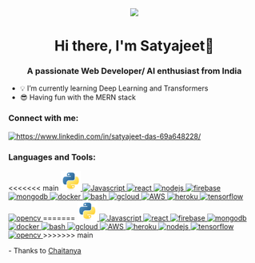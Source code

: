 <div align="center">
  <img src=https://github.com/ChaitanyaKatti/123Satyajeet123/assets/96473570/fcecad64-2d5c-4dc6-b393-e75f28842840"" height=300rem>
</div>

<h1 align="center">Hi there, I'm Satyajeet👋</h1>
<h3 align="center">A passionate Web Developer/ AI enthusiast from India</h3>

- 💡 I’m currently learning Deep Learning and Transformers
- 😎 Having fun with the MERN stack

<h3 align="left">Connect with me:</h3>
<p align="left">
<a href="https://www.linkedin.com/in/satyajeet-das-69a648228/" target="blank"><img align="center" src="https://raw.githubusercontent.com/rahuldkjain/github-profile-readme-generator/master/src/images/icons/Social/linked-in-alt.svg" alt="https://www.linkedin.com/in/satyajeet-das-69a648228/" height="30" width="40" /></a>
</p>


<h3 align="left">Languages and Tools:</h3>

<p align="left"> 
<<<<<<< main
  <!-- Python -->
  <a href="https://www.python.org" target="_blank" rel="noreferrer"> 
    <img src="https://raw.githubusercontent.com/devicons/devicon/master/icons/python/python-original.svg" alt="python" width="40" height="40"/> 
  </a>
  
  <!-- Javascript -->
  <a href="https://www.javascript.com/" target="_blank" rel="noreferrer">
    <img src="https://raw.githubusercontent.com/yurijserrano/Github-Profile-Readme-Logos/master/programming%20languages/javascript.svg" alt="Javascript" width="40" height="40"/>
  </a>
  
  <!-- React -->
  <a href="https://react.dev/" target="_blank" rel="noreferrer">
    <img src="https://raw.githubusercontent.com/yurijserrano/Github-Profile-Readme-Logos/master/frameworks/react.svg" alt="react" width="40" height="40"/>
  </a> 
  
  <!-- NodeJS -->
  <a href="https://nodejs.org/en" target="_blank" rel="noreferrer">
    <img src="https://github-production-user-asset-6210df.s3.amazonaws.com/96473570/255400638-c2e5497a-66ca-4a56-994d-d68dc3a023e7.png" alt="nodejs" width="40" height="40"/> 
  </a> 
  
  <!-- Firebase -->
  <a href="https://firebase.google.com/" target="_blank" rel="noreferrer">
    <img src="https://raw.githubusercontent.com/yurijserrano/Github-Profile-Readme-Logos/master/cloud/firebase.svg" alt="firebase" width="40" height="40"/>
  </a> 
  
  <!-- MongoDB -->
  <a href="https://www.mongodb.com/" target="_blank" rel="noreferrer">
    <img src="https://github-production-user-asset-6210df.s3.amazonaws.com/96473570/255399151-c95fa402-90fc-4046-8f7e-9368741833fe.png" alt="mongodb" width="40" height="40"/> 
  </a> 
  
  <!-- Docker -->
  <a href="https://www.docker.com/" target="_blank" rel="noreferrer">
    <img src="https://github-production-user-asset-6210df.s3.amazonaws.com/96473570/255398812-b54c8f04-7951-49d9-aad2-ef24e599ba8e.png" alt="docker" width="40" height="40"/>
  </a> 
  
  <!--Linux-->
  <a href="https://www.gnu.org/software/bash/" target="_blank" rel="noreferrer">
    <img src="https://raw.githubusercontent.com/yurijserrano/Github-Profile-Readme-Logos/master/programming%20languages/bash.svg" alt="bash" width="40" height="40"/>
  </a> 
  
  <!-- GCP -->
  <a href="https://cloud.google.com/" target="_blank" rel="noreferrer">
    <img src="https://github-production-user-asset-6210df.s3.amazonaws.com/96473570/255399576-60e5adc2-5bb6-48cc-8a1b-c5641a823ea5.png" alt="gcloud" width="40" height="40"/>
  </a> 
  
  <!-- AWS -->
  <a href="https://aws.amazon.com/" target="_blank" rel="noreferrer">
    <img src="https://github-production-user-asset-6210df.s3.amazonaws.com/96473570/255400533-9acb4511-f7f5-4aa9-81bc-dccf0f7de5d1.png" alt="AWS" width="40" height="40"/>
  </a> 
  
  <!-- Heroku -->
  <a href="https://www.heroku.com/" target="_blank" rel="noreferrer">
    <img src="https://github-production-user-asset-6210df.s3.amazonaws.com/96473570/255400710-1f6215d3-5ead-49d3-adc4-ea462bc525f1.png" alt="heroku" width="40" height="40"/>
  </a> 
  
  <!-- TensorFlow -->
  <a href="https://www.tensorflow.org" target="_blank" rel="noreferrer">
    <img src="https://www.vectorlogo.zone/logos/tensorflow/tensorflow-icon.svg" alt="tensorflow" width="40" height="40"/>
  </a>
  
  <!-- OpenCV -->
  <a href="https://opencv.org/" target="_blank" rel="noreferrer"> 
    <img src="https://www.vectorlogo.zone/logos/opencv/opencv-icon.svg" alt="opencv" width="40" height="40"/> 
  </a>
=======
<!-- Python -->
<a href="https://www.python.org" target="_blank" rel="noreferrer"> <img src="https://raw.githubusercontent.com/devicons/devicon/master/icons/python/python-original.svg" alt="python" width="40" height="40"/> </a>
<!-- Javascript -->
<a href="https://www.javascript.com/" target="_blank" rel="noreferrer"> <img src="https://raw.githubusercontent.com/yurijserrano/Github-Profile-Readme-Logos/master/programming%20languages/javascript.svg" alt="Javascript" width="40" height="40"/> </a>
<!-- React -->
<a href="https://react.dev/" target="_blank" rel="noreferrer"> <img src="https://raw.githubusercontent.com/yurijserrano/Github-Profile-Readme-Logos/master/frameworks/react.svg" alt="react" width="40" height="40"/> </a> 
<!-- Firebase -->
<a href="https://firebase.google.com/" target="_blank" rel="noreferrer"> <img src="https://raw.githubusercontent.com/yurijserrano/Github-Profile-Readme-Logos/master/cloud/firebase.svg" alt="firebase" width="40" height="40"/> </a> 
<!-- MongoDB -->
<a href="https://www.mongodb.com/" target="_blank" rel="noreferrer"> <img src="https://github.com/ChaitanyaKatti/123Satyajeet123/assets/96473570/c95fa402-90fc-4046-8f7e-9368741833fe" alt="mongodb" width="40" height="40"/> </a> 
<!-- Docker -->
<a href="[https://www.docker.com/](https://www.docker.com/)" target="_blank" rel="noreferrer"> <img src="https://github.com/ChaitanyaKatti/123Satyajeet123/assets/96473570/b54c8f04-7951-49d9-aad2-ef24e599ba8e" alt="docker" width="40" height="40"/> </a> 
<!--Linux-->
<a href="https://www.gnu.org/software/bash/" target="_blank" rel="noreferrer"> <img src="https://raw.githubusercontent.com/yurijserrano/Github-Profile-Readme-Logos/master/programming%20languages/bash.svg" alt="bash" width="40" height="40"/> </a> 
<!-- GCP -->
<a href="[https://cloud.google.com/](https://cloud.google.com/)" target="_blank" rel="noreferrer"> <img src="https://github.com/ChaitanyaKatti/123Satyajeet123/assets/96473570/60e5adc2-5bb6-48cc-8a1b-c5641a823ea5" alt="gcloud" width="40" height="40"/> </a> 
<!-- AWS -->
<a href="[https://aws.amazon.com/](https://aws.amazon.com/)" target="_blank" rel="noreferrer"> <img src="https://github.com/ChaitanyaKatti/123Satyajeet123/assets/96473570/9acb4511-f7f5-4aa9-81bc-dccf0f7de5d1" alt="AWS" width="40" height="40"/> </a> 
<!-- Heroku -->
<a href="[https://www.heroku.com/](https://www.heroku.com/)" target="_blank" rel="noreferrer"> <img src="https://github.com/ChaitanyaKatti/123Satyajeet123/assets/96473570/1f6215d3-5ead-49d3-adc4-ea462bc525f1" alt="heroku" width="40" height="40"/> </a> 
<!-- NodeJS -->
<a href="[https://nodejs.org/en](https://nodejs.org/en)" target="_blank" rel="noreferrer"> <img src="https://github.com/ChaitanyaKatti/123Satyajeet123/assets/96473570/c2e5497a-66ca-4a56-994d-d68dc3a023e7" alt="nodejs" width="40" height="40"/> </a> 
<!-- TensorFlow -->
<a href="https://www.tensorflow.org" target="_blank" rel="noreferrer"> <img src="https://www.vectorlogo.zone/logos/tensorflow/tensorflow-icon.svg" alt="tensorflow" width="40" height="40"/>   
<!-- OpenCV -->
<a href="https://opencv.org/" target="_blank" rel="noreferrer"> <img src="https://www.vectorlogo.zone/logos/opencv/opencv-icon.svg" alt="opencv" width="40" height="40"/> </a> 
>>>>>>> main
</p>



<p align="left">- Thanks to <a href="https://github.com/ChaitanyaKatti">Chaitanya</a></p>
